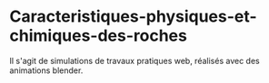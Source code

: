 # Caracteristiques-physiques-et-chimiques-des-roches
Il s'agit de simulations de travaux pratiques web, réalisés avec des animations blender.
